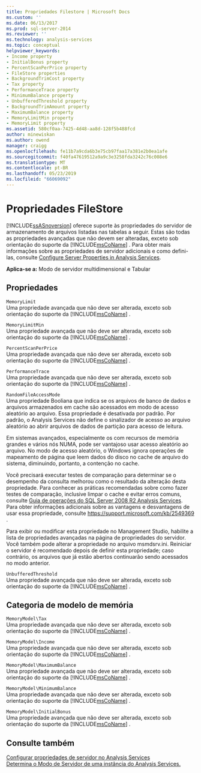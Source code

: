 ```yaml
---
title: Propriedades Filestore | Microsoft Docs
ms.custom: ''
ms.date: 06/13/2017
ms.prod: sql-server-2014
ms.reviewer: ''
ms.technology: analysis-services
ms.topic: conceptual
helpviewer_keywords:
- Income property
- InitialBonus property
- PercentScanPerPrice property
- FileStore properties
- BackgroundTrimCost property
- Tax property
- PerformanceTrace property
- MinimumBalance property
- UnbufferedThreshold property
- BackgroundTrimAmount property
- MaximumBalance property
- MemoryLimitMin property
- MemoryLimit property
ms.assetid: 580cf0aa-7425-4d48-aa8d-128f5b488fcd
author: minewiskan
ms.author: owend
manager: craigg
ms.openlocfilehash: fe11b7a9cda6b3e75cb97faa17a381e2b0ea1afe
ms.sourcegitcommit: f40fa47619512a9a9c3e3258fda3242c76c008e6
ms.translationtype: MT
ms.contentlocale: pt-BR
ms.lasthandoff: 05/23/2019
ms.locfileid: "66069092"
---
```

# <a name="filestore-properties"></a>Propriedades FileStore
  [!INCLUDE[ssASnoversion](../../includes/ssasnoversion-md.md)] oferece suporte às propriedades do servidor de armazenamento de arquivos listadas nas tabelas a seguir. Estas são todas as propriedades avançadas que não devem ser alteradas, exceto sob orientação do suporte da [!INCLUDE[msCoName](../../includes/msconame-md.md)] . Para obter mais informações sobre as propriedades de servidor adicionais e como defini-las, consulte [Configure Server Properties in Analysis Services](server-properties-in-analysis-services.md).  
  
 **Aplica-se a:** Modo de servidor multidimensional e Tabular  
  
## <a name="properties"></a>Propriedades  
 `MemoryLimit`  
 Uma propriedade avançada que não deve ser alterada, exceto sob orientação do suporte da [!INCLUDE[msCoName](../../includes/msconame-md.md)] .  
  
 `MemoryLimitMin`  
 Uma propriedade avançada que não deve ser alterada, exceto sob orientação do suporte da [!INCLUDE[msCoName](../../includes/msconame-md.md)] .  
  
 `PercentScanPerPrice`  
 Uma propriedade avançada que não deve ser alterada, exceto sob orientação do suporte da [!INCLUDE[msCoName](../../includes/msconame-md.md)] .  
  
 `PerformanceTrace`  
 Uma propriedade avançada que não deve ser alterada, exceto sob orientação do suporte da [!INCLUDE[msCoName](../../includes/msconame-md.md)] .  
  
 `RandomFileAccessMode`  
 Uma propriedade Booliana que indica se os arquivos de banco de dados e arquivos armazenados em cache são acessados em modo de acesso aleatório ao arquivo. Essa propriedade é desativada por padrão. Por padrão, o Analysis Services não define o sinalizador de acesso ao arquivo aleatório ao abrir arquivos de dados de partição para acesso de leitura.  
  
 Em sistemas avançados, especialmente os com recursos de memória grandes e vários nós NUMA, pode ser vantajoso usar acesso aleatório ao arquivo. No modo de acesso aleatório, o Windows ignora operações de mapeamento de página que leem dados do disco no cache de arquivo do sistema, diminuindo, portanto, a contenção no cache.  
  
 Você precisará executar testes de comparação para determinar se o desempenho da consulta melhorou como o resultado da alteração desta propriedade. Para conhecer as práticas recomendadas sobre como fazer testes de comparação, inclusive limpar o cache e evitar erros comuns, consulte [Guia de operações do SQL Server 2008 R2 Analysis Services](https://go.microsoft.com/fwlink/?LinkID=225539). Para obter informações adicionais sobre as vantagens e desvantagens de usar essa propriedade, consulte [ https://support.microsoft.com/kb/2549369 ](https://support.microsoft.com/kb/2549369).  
  
 Para exibir ou modificar esta propriedade no Management Studio, habilite a lista de propriedades avançadas na página de propriedades do servidor. Você também pode alterar a propriedade no arquivo msmdsrv.ini. Reiniciar o servidor é recomendado depois de definir esta propriedade; caso contrário, os arquivos que já estão abertos continuarão sendo acessados no modo anterior.  
  
 `UnbufferedThreshold`  
 Uma propriedade avançada que não deve ser alterada, exceto sob orientação do suporte da [!INCLUDE[msCoName](../../includes/msconame-md.md)] .  
  
## <a name="memory-model-category"></a>Categoria de modelo de memória  
 `MemoryModel\Tax`  
 Uma propriedade avançada que não deve ser alterada, exceto sob orientação do suporte da [!INCLUDE[msCoName](../../includes/msconame-md.md)] .  
  
 `MemoryModel\Income`  
 Uma propriedade avançada que não deve ser alterada, exceto sob orientação do suporte da [!INCLUDE[msCoName](../../includes/msconame-md.md)] .  
  
 `MemoryModel\MaximumBalance`  
 Uma propriedade avançada que não deve ser alterada, exceto sob orientação do suporte da [!INCLUDE[msCoName](../../includes/msconame-md.md)] .  
  
 `MemoryModel\MinimumBalance`  
 Uma propriedade avançada que não deve ser alterada, exceto sob orientação do suporte da [!INCLUDE[msCoName](../../includes/msconame-md.md)] .  
  
 `MemoryModel\InitialBonus`  
 Uma propriedade avançada que não deve ser alterada, exceto sob orientação do suporte da [!INCLUDE[msCoName](../../includes/msconame-md.md)] .  
  
## <a name="see-also"></a>Consulte também  
 [Configurar propriedades de servidor no Analysis Services](server-properties-in-analysis-services.md)   
 [Determina o Modo de Servidor de uma instância do Analysis Services.](../instances/determine-the-server-mode-of-an-analysis-services-instance.md)  
  
  
